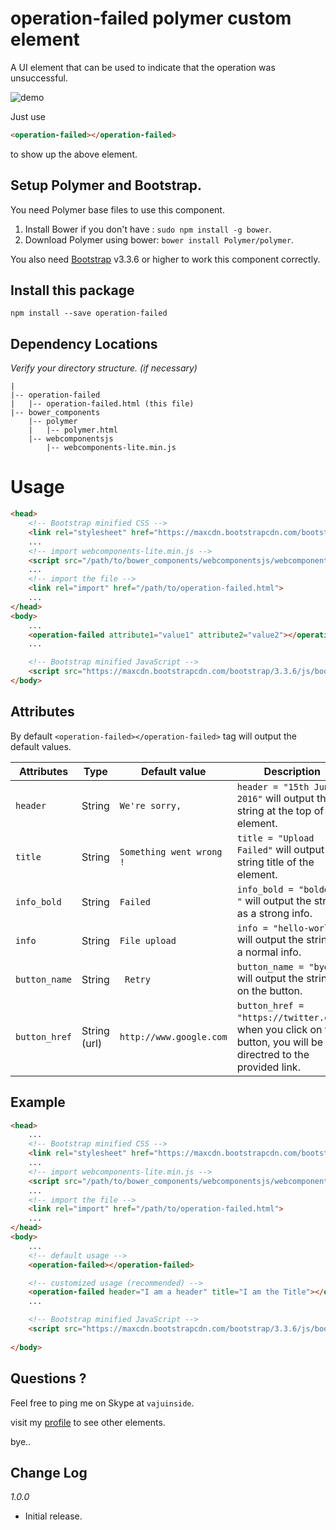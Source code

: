 # operation-failed polymer custom element
A UI element that can be used to indicate that the operation was unsuccessful.

![demo](https://lh3.googleusercontent.com/awXnDr2q1RZuJ_Xbr9IVK4UBQkuMlzP4dlc_PxP8qkRoQK8pkMkZ4Wem93d_v0OF6ewPrYTXFW3Nc_2XylaXhJrGS5aIdBZ26v_WJO6xWKsjAmNb6G6O54w-vzLic4hyEvsYs9RLcW-R_8X5P2-glyg7K-_y-dnqBXr91SoEuBQUZ_B45Su_V9SKueyQEY9pTXF7v19X-cFhpzmb_Sdy_m296-rVZHMnN0tijjMUQjhGB1vpurBAtL7DRXsq00eZ-v15kIhe9DKqwTwTiTgEu2nyK4nEto7Bx_aAgTkmqM1bcaE4wCzYoXclwDZZFOIEtnlW7bnU0NUE3t52xkZOvKn51iXlaj5tZbIfYTAm9_3PXiixHSjveXZb6zkww-weA_Kjo0_dT2O-DnydLXrfvQFO6rDWWMn3h3ZvdPD7TKzGRIYmGiwUwpkMQcnt4E2GY4OF4Y7NgZJ37hHY6mBPx7hhBZQCftNyfCbPulGvE4CU0elR8dGoksDLXtjbU_I8fIxkYM-58klaKP0fn962Tfpx5J47892eysWtifMmReB6gY_k2kZHoH6oFGU7SSTQ6QHlJD2uzTtFJYbPwB_0M-vWIHpl7NTq=w702-h250-no "<operation-failed> element")

Just use
```html
<operation-failed></operation-failed>
```
to show up the above element.

## Setup Polymer and Bootstrap.

You need Polymer base files to use this component.

1. Install Bower if you don't have : `sudo npm install -g bower`.
2. Download Polymer using bower: `bower install Polymer/polymer`.

You also need [Bootstrap](http://getbootstrap.com/getting-started/#download) v3.3.6 or higher to work this component correctly.

## Install this package

`npm install --save operation-failed`

## Dependency Locations

_Verify your directory structure. (if necessary)_ 
```
|
|-- operation-failed
|   |-- operation-failed.html (this file)
|-- bower_components
    |-- polymer
    |   |-- polymer.html
    |-- webcomponentsjs
        |-- webcomponents-lite.min.js
```

# Usage

```html
<head>
    <!-- Bootstrap minified CSS -->
    <link rel="stylesheet" href="https://maxcdn.bootstrapcdn.com/bootstrap/3.3.6/css/bootstrap.min.css" integrity="sha384-1q8mTJOASx8j1Au+a5WDVnPi2lkFfwwEAa8hDDdjZlpLegxhjVME1fgjWPGmkzs7" crossorigin="anonymous">
    ...
    <!-- import webcomponents-lite.min.js -->
    <script src="/path/to/bower_components/webcomponentsjs/webcomponents-lite.min.js"></script>
    ...
    <!-- import the file -->
    <link rel="import" href="/path/to/operation-failed.html">
    ...
</head>
<body>
    ...
    <operation-failed attribute1="value1" attribute2="value2"></operation-failed>
    ...

    <!-- Bootstrap minified JavaScript -->
    <script src="https://maxcdn.bootstrapcdn.com/bootstrap/3.3.6/js/bootstrap.min.js" integrity="sha384-0mSbJDEHialfmuBBQP6A4Qrprq5OVfW37PRR3j5ELqxss1yVqOtnepnHVP9aJ7xS" crossorigin="anonymous"></script>
</body>

```


## Attributes

By default `<operation-failed></operation-failed>` tag will output the default values.

Attributes      | Type        | Default value            | Description                               
--------------- | ----------- | ------------------------ | ------------------------------------------
`header`        | String      | `We're sorry,`           | `header = "15th June 2016"` will output the string at the top of the element.
`title`         | String      | `Something went wrong !` | `title = "Upload Failed"` will output the string title of the element.
`info_bold`     | String      | `Failed`                 | `info_bold = "bolded! "` will output the string as a strong info.
`info`          | String      | `File upload`            | `info = "hello-world"` will output the string as a normal info.
`button_name`   | String      | ` Retry`                 | `button_name = "bye"` will output the string on the button.
`button_href`   | String (url)| `http://www.google.com`  | `button_href = "https://twitter.com"`: when you click on the button, you will be directred to the provided link.

## Example 

```html
<head>
    ...
    <!-- Bootstrap minified CSS -->
    <link rel="stylesheet" href="https://maxcdn.bootstrapcdn.com/bootstrap/3.3.6/css/bootstrap.min.css" integrity="sha384-1q8mTJOASx8j1Au+a5WDVnPi2lkFfwwEAa8hDDdjZlpLegxhjVME1fgjWPGmkzs7" crossorigin="anonymous">
    ...
    <!-- import webcomponents-lite.min.js -->
    <script src="/path/to/bower_components/webcomponentsjs/webcomponents-lite.min.js"></script>
    ...
    <!-- import the file -->
    <link rel="import" href="/path/to/operation-failed.html">
    ...
</head>
<body>
    ...
    <!-- default usage -->
    <operation-failed></operation-failed>

    <!-- customized usage (recommended) -->
    <operation-failed header="I am a header" title="I am the Title"></operation-failed>
    ...       

    <!-- Bootstrap minified JavaScript -->
    <script src="https://maxcdn.bootstrapcdn.com/bootstrap/3.3.6/js/bootstrap.min.js" integrity="sha384-0mSbJDEHialfmuBBQP6A4Qrprq5OVfW37PRR3j5ELqxss1yVqOtnepnHVP9aJ7xS" crossorigin="anonymous"></script>
 
</body>

```


## Questions ?

Feel free to ping me on Skype at `vajuinside`.

visit my [profile](https://www.npmjs.com/~vaju) to see other elements.

bye..


## Change Log

*1.0.0*
* Initial release.

